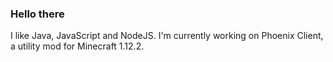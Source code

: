 ### Hello there

I like Java, JavaScript and NodeJS. I'm currently working on Phoenix Client, a utility mod for Minecraft 1.12.2.
